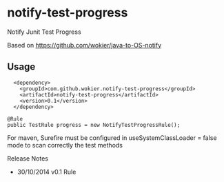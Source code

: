 notify-test-progress
====================

Notify Junit Test Progress

Based on https://github.com/wokier/java-to-OS-notify

Usage
-----

```
  <dependency>
    <groupId>com.github.wokier.notify-test-progress</groupId>
    <artifactId>notify-test-progress</artifactId>
    <version>0.1</version>
  </dependency>
```

	@Rule
	public TestRule progress = new NotifyTestProgressRule();


For maven, Surefire must be configured in useSystemClassLoader = false mode to scan correctly the test methods

Release Notes
 - 30/10/2014 v0.1 Rule
